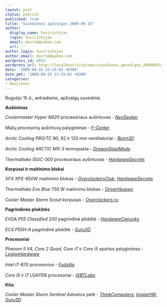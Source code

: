 ```yaml
---
layout: post
status: publish
published: true
title: "Šiandienos apžvalgos 2009-09-15"
author:
  display_name: Suvirintojas
  login: Suvirintojas
  email: dovrim@yahoo.com
  url: ''
author_login: Suvirintojas
author_email: dovrim@yahoo.com
wordpress_id: 4054
wordpress_url: http://localhost/site/new/siandienos_apzvalgos_20090915/
date: '2009-09-15 23:25:02 +0300'
date_gmt: '2009-09-15 23:25:02 +0300'
categories:
- Naujienos
---
```

<p>Rugsėjo 15 d., antradienio, apžvalgų suvestinė.</p>
<p><b>Aušinimas</b></p>
<p><i>Coolermaster Hyper N620</i> procesoriaus aušintuvas - <i><a class="ns" href="http://www.neoseeker.com/Articles/Hardware/Reviews/coolermaster_hyper_n620/">NeoSeeker</a></i><br />
<br />Mažų procesorių aušintuvų palyginimas - <i><a class="ns" href="http://www.fcenter.ru/online.shtml?articles/hardware/cooling/27362">F-Center</a></i><br />
<br /><i>Arctic Cooling PRO/TC</i> 80, 92 ir 120 mm ventiliatoriai - <i><a class="ns" href="http://www.bjorn3d.com/read.php?cID=1668">Bjorn3D</a></i><br />
<br /><i>Arctic Cooling ARCTIC MX-3</i> termopasta - <i><a class="ns" href="http://www.dragonsteelmods.com/index.php?option=com_content&task=view&id=14825&Itemid=1">DragonSteelMods</a></i><br />
<br /><i>Thermaltake ISGC-300</i> procesoriaus aušintuvas - <i><a class="ns" href="http://www.hardwaresecrets.com/article/807">HardwareSecrets</a></i></p>
<p><b>Korpusai ir maitinimo blokai</b></p>
<p><i>XFX XPS-850W</i> maitinimo blokas - <i><a class="ns" href="http://www.overclockersclub.com/reviews/xfx850w/">OverclockersClub</a></i>, <i><a class="ns" href="http://www.hardwaresecrets.com/article/808">HardwareSecrets</a></i><br />
<br /><i>Thermaltake Evo Blue</i> 750 W maitinimo blokas - <i><a class="ns" href="http://www.driverheaven.net/reviews.php?reviewid=836">DriverHeaven</a></i><br />
<br /><i>Cooler Master Storm Scout</i> korpusas - <i><a class="ns" href="http://www.overclockers.ru/lab/34267.shtml">Overclockers.ru</a></i></p>
<p><b>Pagrindinės plokštės</b></p>
<p><i>EVGA P55 Classified 200</i> pagrindinė plokštė - <i><a class="ns" href="http://www.hardwarecanucks.com/forum/hardware-canucks-reviews/23091-evga-p55-classified-200-lga1156-motherboard-preview.html">HardwareCanucks</a></i><br />
<br /><i>ECS P55H-A</i> pagrindinė plokštė - <i><a class="ns" href="http://guru3d.com/article/ecs-p55ha-review-test/">Guru3D</a></i></p>
<p><b>Procesoriai</b></p>
<p><i>Phenom II X4, Core 2 Quad, Core i7</i> ir <i>Core i5</i> spartos palyginimas - <i><a class="ns" href="http://www.legionhardware.com/document.php?id=857">LegionHardware</a></i><br />
<br /><i>Intel i7-870</i> procesorius - <i><a class="ns" href="http://www.fudzilla.com/content/view/15504/1/">Fudzilla</a></i><br />
<br /><i>Core i5</i> ir <i>i7</i> LGA1156 procesoriai - <i><a class="ns" href="http://ixbtlabs.com/articles3/cpu/intel-ci5i7-lga1156.html">IXBTLabs</a></i></p>
<p><b>Kita</b></p>
<p><i>Cooler Master Storm Sentinel Advance</i> pelė - <i><a class="ns" href="http://www.thinkcomputers.org/index.php?x=reviews&id=1043">ThinkComputers</a></i>, <i><a class="ns" href="http://www.insidehw.com/Reviews/Peripherals/CM-Storm-Sentinel-Advance.html">InsideHW</a></i>, <i><a class="ns" href="http://guru3d.com/article/cooler-master-sentinel-advance-mouse-review-test/">Guru3D</a></i><br /></p>
